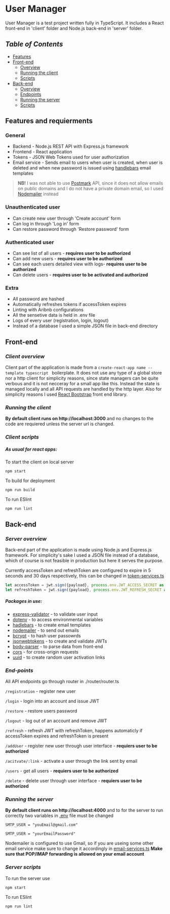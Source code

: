 # User Manager

User Manager is a test project written fully in TypeScript. It includes a React front-end in 'client' folder and Node.js back-end in 'server' folder.

## _Table of Contents_
- [Features](#features)
- [Front-end](#front-end)
  - [Overview](#client-overview)
  - [Running the client](#running-the-client)
  - [Scripts](#front-end-scripts)
- [Back-end](#back-end)
  - [Overview](#server-overview)
  - [Endpoints](#end-points)
  - [Running the server](#running-the-server)
  - [Scripts](#server-script)


## Features and requierments

### General
- Backend - Node.js REST API with Express.js framework
- Frontend - React application
- Tokens - JSON Web Tokens used for user authorization
- Email service - Sends email to users when user is created, when user is deleted and when new password is issued using [handlebars](https://www.npmjs.com/package/handlebars) email templates

>**NB!**
I was not able to use [Postmark](https://postmarkapp.com/) API, since it does not allow emails on public domains and I do not have a private domain email, so I used [Nodemailer](https://www.npmjs.com/package/nodemailer) instead

### Unauthenticated user
- Can create new user through 'Create account' form
- Can log in through 'Log in' form
- Can restore password through 'Restore password' form

### Authenticated user
- Can see list of all users - **requires user to be authorized**
- Can add new users - **requires user to be authorized**
- Can see each users detailed view with logs- **requires user to be authorized**
- Can delete users - **requires user to be activated and authorized**

### Extra
- All password are hashed
- Automatically refreshes tokens if accessToken expires
- Linting with Aribnb configurations
- All the sensetive data is held in .env file
- Logs of every user (registration, login, logout)
- Instead of a database I used a simple JSON file in back-end directory

## Front-end

### _Client overview_
Client part of the application is made from a ``create-react-app name --template typescript `` boilerplate. It does not use any type of a global store nor a http client for simplicity reasons, since state managers can be quite verbous and it is not necceray for a small app like this. Instead the state is managed locally and all API requests are handled by the http layer. Also for simplicity reasons I used [React Bootstrap](https://react-bootstrap.github.io/) front end library.

### _Running the client_

**By default client runs on http://localhost:3000** and no changes to the code are requiered unless the server url is changed.


### _Client scripts_

##### As usual for react apps:
To start the client on local server
```
npm start
```
To build for deployment
```
npm run build
```

To run ESlint
```
npm run lint
```



## Back-end

### _Server overview_
Back-end part of the application is made using Node.js and Express.js framework. For simplicity's sake I used a JSON file instead of a database, which of course is not feasible in production but here it serves the purpose.

Currently accessToken and refreshToken are configured to expire in 5 seconds and 30 days respectively, this can be changed in [token-services.ts](./server/services/token-services.ts)
```typescript
let accessToken = jwt.sign({payload}, process.env.JWT_ACCESS_SECRET as string, {expiresIn: '5s'})
let refreshToken = jwt.sign({payload}, process.env.JWT_REFRESH_SECRET as string, {expiresIn: '30d'})
```

##### Packages in use:
- [express-validator](https://www.npmjs.com/package/express-validator) - to validate user input
- [dotenv](https://www.npmjs.com/package/dotenv) - to access environmental variables
- [hadlebars](https://www.npmjs.com/package/handlebars) - to create email templates
- [nodemailer](https://www.npmjs.com/package/nodemailer) - to send out emails
- [bcrypt](https://www.npmjs.com/package/bcrypt) - to hash user passowrds
- [jsonwebtokens](https://www.npmjs.com/package/jsonwebtoken) - to create and validate JWTs
- [body-parser](https://www.npmjs.com/package/body-parser) - to parse data from front-end
- [cors](https://www.npmjs.com/package/cors) - for cross-origin requests
- [uuid](https://www.npmjs.com/package/uuid) - to create random user activation links

### _End-points_
All API endpoints go through router in ./router/router.ts

``/registration`` - register new user

``/login`` - login into an account and issue JWT

``/restore`` - restore users password

``/logout`` - log out of an account and remove JWT

``/refresh`` - refresh JWT with refreshToken, happens automaticly if accessToken expires and refreshToken is present

``/addUser`` - register new user through user interface - **requiers user to be authorized**

``/acitvate/:link`` - activate a user through the link sent by email

``/users`` - get all users - **requiers user to be authorized**

``/delete`` - delete user through user interface - **requiers user to be authorized**


### _Running the server_
**By default client runs on http://localhost:4000** and to for the server to run correctly two variables in [.env](./server/.env) file must be changed

``
SMTP_USER = "youEmail@gmail.com"
``

``
SMTP_USER = "yourEmailPassword"
``

Nodemailer is configured to use Gmail, so if you are useing some other email service make sure to change it accordingly in [email-services.ts](./server/services/email-services.ts)
**Make sure that POP/IMAP forwarding is allowed on your email account**


### _Server scripts_
To run the server use
```
npm start
```
To run ESlint
```
npm run lint
```
